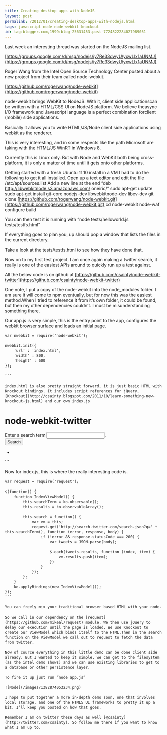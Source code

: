 ```yaml
---
title: Creating desktop apps with NodeJS
layout: post
permalink: /2012/01/creating-desktop-apps-with-nodejs.html
tags: javascript node node-webkit knockout
id: tag:blogger.com,1999:blog-25631453.post-7724822284027989051
---
```



Last week an interesting thread was started on the NodeJS mailing list.  
 
[https://groups.google.com/d/msg/nodejs/iy7Re33dwyU/yxwLlx1aUNMJ](https://groups.google.com/d/msg/nodejs/iy7Re33dwyU/yxwLlx1aUNMJ)  
 
Roger Wang from the Intel Open Source Technology Center posted about a new project from their team called node-webkit.  
 
[https://github.com/rogerwang/node-webkit](https://github.com/rogerwang/node-webkit)  
  
node-webkit brings WebKit to NodeJS. With it, client side applicationscan be written with a HTML/CSS UI on NodeJS platform. We believe theasync I/O framework and Javascript language is a perfect combination forclient (mobile) side applications.  
 
Basically it allows you to write HTML/JS/Node client side applications using webkit as the renderer.    

This is very interesting, and in some respects like the path Microsoft are taking with the HTML/JS WinRT in Windows 8.    

Currently this is Linux only. But with Node and WebKit both being cross-platform, it is only a matter of time until it gets onto other platforms.    

Getting started with a fresh Ubuntu 11.10 install in a VM I had to do the following to get it all installed.   Open up a text editor and edit the file /etc/apt/sources.list  Add a new line at the end “deb http://libwebkitnode.s3.amazonaws.com/ oneiric/”  sudo apt-get update  sudo apt-get install git-core nodejs-dev libwebkitnode-dev libev-dev  git clone [https://github.com/rogerwang/node-webkit.git](https://github.com/rogerwang/node-webkit.git)  cd node-webkit  node-waf configure build   

You can then test it is running with “node tests/helloworld.js tests/testfs.html”  
 
If everything goes to plan you, up should pop a window that lists the files in the current directory.  
 
Take a look at the tests/testfs.html to see how they have done that.  
 
Now on to my first test project. I am once again making a twitter search, it really is one of the easiest APIs around to quickly run up a test against.  
 
All the below code is on github at [https://github.com/csainty/node-webkit-twitter](https://github.com/csainty/node-webkit-twitter)  
 
One note, I put a copy of the node-webkit into the node_modules folder. I am sure it will come to npm eventually, but for now this was the easiest method.When I tried to reference it from it’s own folder, it could be found, but then my other dependencies couldn’t. I must be misunderstanding something there.  
 
Our app.js is very simple, this is the entry point to the app, configures the webkit browser surface and loads an initial page.  

````
var nwebkit = require('node-webkit');

nwebkit.init({
	'url' : 'index.html',
	'width' : 800,
	'height' : 600
});

```  
 
index.html is also pretty straight forward, it is just basic HTML with Knockout bindings. It includes script references for jQuery, [Knockout](http://csainty.blogspot.com/2011/10/learn-something-new-knockout-js.html) and our own index.js  

````
<html>
<head>
	<title>node-webkit-twitter</title>
	<script src="jquery-1.7.1.min.js"></script>
	<script src="knockout-2.1.0pre.js"></script>
	<script src="index.js"></script>
</head>
<body>

<h1>node-webkit-twitter</h1>

<div>
	Enter a search term <input type="text" data-bind="value: searchTerm" />.<br/>
	<button data-bind="click: search">Search</button>
</div>

<ul data-bind="foreach: results">
	<li><span data-bind="text: text"></span></li>
</ul>

</body>
</html>
```  
 
Now for index.js, this is where the really interesting code is.  

````
var request = require('request');

$(function() {
	function IndexViewModel() {
		this.searchTerm = ko.observable();
		this.results = ko.observableArray();

		this.search = function() {
			var vm = this;
			request.get('http://search.twitter.com/search.json?q=' + this.searchTerm(), function (error, response, body) {
				if (!error && response.statusCode === 200) {
					var tweets = JSON.parse(body);
					
					$.each(tweets.results, function (index, item) {
						vm.results.push(item);
					})					
				}
			});
		};
	}
	ko.applyBindings(new IndexViewModel());
});
```  
 
You can freely mix your traditional browser based HTML with your node.  
 
So we call in our dependency on the [request](https://github.com/mikeal/request) module. We then use jQuery to delay our execution until the page is loaded. We use Knockout to create our ViewModel which binds itself to the HTML.Then in the search function on the ViewModel we call out to request to fetch the data from twitter.  
 
Now of cource everything in this little demo can be done client side already. But I wanted to keep it simple, we can get to the filesystem (as the intel demo shows) and we can use existing libraries to get to a database or other persistence layer.  
 
To fire it up just run “node app.js”  
 
![Node](/images/1382874053234.png)  
 
I hope to put together a more in-depth demo soon, one that involves local storage, and one of the HTML5 UI frameworks to pretty it up a bit. I’ll keep you posted on how that goes.  
 
Remember I am on twitter these days as well [@csainty](http://twitter.com/csainty). So follow me there if you want to know what I am up to.  
  